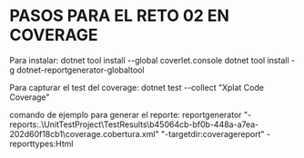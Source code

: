 

# PASOS PARA EL RETO 02 EN COVERAGE

Para instalar:
dotnet tool install --global coverlet.console
dotnet tool install -g dotnet-reportgenerator-globaltool

Para capturar el test del coverage:
dotnet test --collect "Xplat Code Coverage"

comando de ejemplo para generar el reporte:
reportgenerator "-reports:.\UnitTestProject\TestResults\b45064cb-bf0b-448a-a7ea-202d60f18cb1\coverage.cobertura.xml" "-targetdir:coveragereport" -reporttypes:Html
